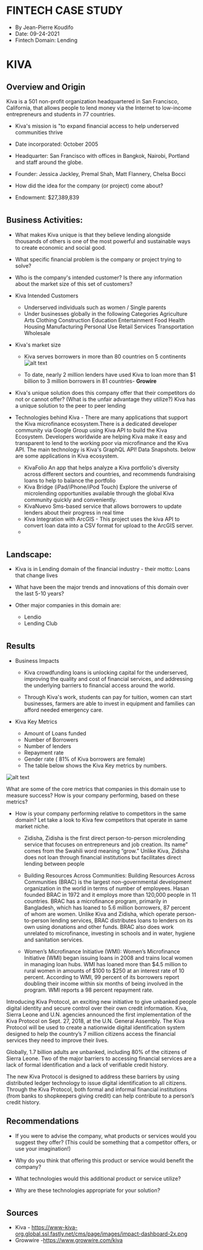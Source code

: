 # FINTECH CASE STUDY
* By Jean-Pierre Koudifo
* Date: 09-24-2021
* Fintech Domain: Lending
#


# KIVA

## Overview and Origin

 Kiva is a 501 non-profit organization headquartered in San Francisco, California, that allows people to lend money via the Internet to low-income entrepreneurs and students in 77 countries. 
 * Kiva's mission is "to expand financial access to help underserved communities thrive

* Date incorporated: October 2005
* Headquarter: San Francisco with offices in Bangkok, Nairobi, Portland and staff around the globe.

* Founder: Jessica Jackley, Premal Shah, Matt Flannery, Chelsa Bocci


* How did the idea for the company (or project) come about?

* Endowment: $27,389,839
#


## Business Activities:

* What makes Kiva unique is that they believe lending alongside thousands of others is one of the most powerful and sustainable ways to create economic and social good. 
* What specific financial problem is the company or project trying to solve?

* Who is the company's intended customer?  Is there any information about the market size of this set of customers?

* Kiva Intended Customers 
  *  Underserved individuals such as women / Single parents
  *  Under businesses globally in the following  Categories
Agriculture
Arts
Clothing
Construction
Education
Entertainment
Food
Health
Housing
Manufacturing
Personal Use
Retail
Services
Transportation
Wholesale

* Kiva's market size
   * Kiva serves borrowers in more than 80 countries on 5 continents
![alt text](https://www.kiva.org/cms/where_map.png)

  * To date, nearly 2 million lenders have used Kiva to loan more than $1 billion to 3 million borrowers in 81 countries- **Growire**
* Kiva's unique solution does this company offer that their competitors do not or cannot offer? (What is the unfair advantage they utilize?) 
Kiva has a unique solution to the peer to peer lending  

* Technologies behind Kiva -
  There are many applications that support the Kiva microfinance ecosystem.There is a dedicated  developer  community via  Google Group using Kiva API to build the Kiva Ecosystem. Developers worldwide are helping Kiva  make it easy and transparent to lend to the working poor via microfinance and the Kiva API. The main technology is  Kiva's GraphQL API! Data Snapshots. below are some  applications in Kiva ecosystem.


  * KivaFolio An app that helps analyze a Kiva portfolio's diversity across different sectors and countries, and recommends fundraising loans to help to balance the portfolio
  * Kiva Bridge (iPad/iPhone/iPod Touch) Explore the universe of microlending opportunities available through the global Kiva community quickly and conveniently.
  * KivaNuevo Sms-based service that allows borrowers to update lenders about their progress in real time
  * Kiva Integration with ArcGIS -  This project uses the kiva API to convert loan data into a CSV format for upload to the ArcGIS server.
  * 

#

## Landscape:

* Kiva is in Lending domain of the financial industry - their motto: Loans that change lives

* What have been the major trends and innovations of this domain over the last 5-10 years?

* Other major companies in this domain are: 
  * Lendio
  * Lending Club


#
## Results

* Business Impacts 
   * Kiva crowdfunding loans is unlocking capital for the underserved, improving the quality and cost of financial services, and addressing the underlying barriers to financial access around the world. 

   * Through Kiva's work, students can pay for tuition, women can start businesses, farmers are able to invest in equipment and families can afford needed emergency care.


* Kiva Key Metrics 
  * Amount of Loans funded
  * Number of Borrowers
  * Number of lenders
  * Repayment rate
  * Gender rate ( 81% of Kiva borrowers are female) 
  * The table below shows the Kiva Key metrics by numbers.
   
 ![alt text](https://www-kiva-org.global.ssl.fastly.net/cms/page/images/impact-dashboard-2x.png)
 


What are some of the core metrics that companies in this domain use to measure success? How is your company performing, based on these metrics?




* How is your company performing relative to competitors in the same domain?
Let take a look to Kiva few competitors that operate in same market niche.
  * Zidisha, Zidisha is the first direct person-to-person microlending service that focuses on entrepreneurs and job creation. Its name” comes from the Swahili word meaning “grow.” Unlike Kiva, Zidisha does not loan through financial institutions but facilitates direct lending between people
  
  * Building Resources Across Communities: Building Resources Across Communities (BRAC) is the largest non-governmental development organization in the world in terms of number of employees. Hasan founded BRAC in 1972 and it employs more than 120,000 people in 11 countries. BRAC has a microfinance program, primarily in Bangladesh, which has loaned to 5.6 million borrowers, 87 percent of whom are women. Unlike Kiva and Zidisha, which operate person-to-person lending services, BRAC distributes loans to lenders on its own using donations and other funds. BRAC also does work unrelated to microfinance, investing in schools and in water, hygiene and sanitation services.

     
  * Women’s Microfinance Initiative (WMI): Women’s Microfinance Initiative (WMI) began issuing loans in 2008 and trains local women in managing loan hubs. WMI has loaned more than $4.5 million to rural women in amounts of $100 to $250 at an interest rate of 10 percent. According to WMI, 99 percent of its borrowers report doubling their income within six months of being involved in the program. WMI reports a 98 percent repayment rate.

 Introducing Kiva Protocol, an exciting new initiative to give unbanked people digital identity and secure control over their own credit information.
Kiva, Sierra Leone and U.N. agencies announced the first implementation of the Kiva Protocol on Sept. 27, 2018, at the U.N. General Assembly. The Kiva Protocol will be used to create a nationwide digital identification system designed to help the country’s 7 million citizens access the financial services they need to improve their lives.

Globally, 1.7 billion adults are unbanked, including 80% of the citizens of Sierra Leone. Two of the major barriers to accessing financial services are a lack of formal identification and a lack of verifiable credit history.

The new Kiva Protocol is designed to address these barriers by using distributed ledger technology to issue digital identification to all citizens. Through the Kiva Protocol, both formal and informal financial institutions (from banks to shopkeepers giving credit) can help contribute to a person’s credit history.


## Recommendations

* If you were to advise the company, what products or services would you suggest they offer? (This could be something that a competitor offers, or use your imagination!)

* Why do you think that offering this product or service would benefit the company?

* What technologies would this additional product or service utilize?

* Why are these technologies appropriate for your solution?

# 
## Sources
* Kiva - https://www-kiva-org.global.ssl.fastly.net/cms/page/images/impact-dashboard-2x.png
* Growwire -https://www.growwire.com/kiva
